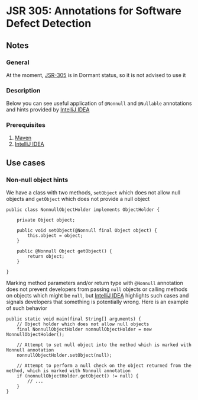 # JSR 305: Annotations for Software Defect Detection

## Notes

### General
At the moment, [JSR-305](https://jcp.org/en/jsr/detail?id=305) is in Dormant status, so it is not advised to use it

### Description
Below you can see useful application of `@Nonnull` and `@Nullable` annotations and hints provided by [IntelliJ IDEA](https://www.jetbrains.com/idea/)

### Prerequisites
1. [Maven](https://maven.apache.org/)
2. [IntelliJ IDEA](https://www.jetbrains.com/idea/)

## Use cases

### Non-null object hints
We have a class with two methods, `setObject` which does not allow null objects and `getObject` which does not provide a null object
```
public class NonnullObjectHolder implements ObjectHolder {

    private Object object;

    public void setObject(@Nonnull final Object object) {
        this.object = object;
    }

    public @Nonnull Object getObject() {
        return object;
    }

}
```
Marking method parameters and/or return type with `@Nonnull` annotation does not prevent developers from passing `null` objects or calling methods on objects which might be `null`, but [IntelliJ IDEA](https://www.jetbrains.com/idea/) highlights such cases and signals developers that something is potentially wrong. Here is an example of such behavior
```
public static void main(final String[] arguments) {
    // Object holder which does not allow null objects
    final NonnullObjectHolder nonnullObjectHolder = new NonnullObjectHolder();

    // Attempt to set null object into the method which is marked with Nonnull annotation
    nonnullObjectHolder.setObject(null);

    // Attempt to perform a null check on the object returned from the method, which is marked with Nonnull annotation
    if (nonnullObjectHolder.getObject() != null) {
        // ...
    }
}

```

